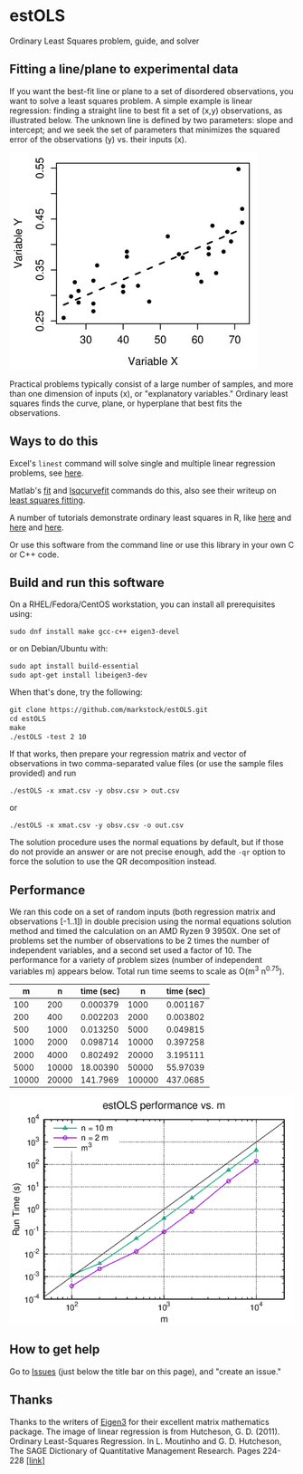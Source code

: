 # estOLS
Ordinary Least Squares problem, guide, and solver

## Fitting a line/plane to experimental data
If you want the best-fit line or plane to a set of disordered observations, you want to solve a least squares problem.
A simple example is linear regression: finding a straight line to best fit a set of (x,y) observations, as illustrated below. The unknown line is defined by two parameters: slope and intercept; and we seek the set of parameters that minimizes the squared error of the observations (y) vs. their inputs (x).

![linearregression](ols_example.png?raw=true "Linear regression sample")

Practical problems typically consist of a large number of samples, and more than one dimension of inputs (x), or "explanatory variables." Ordinary least squares finds the curve, plane, or hyperplane that best fits the observations.

## Ways to do this
Excel's `linest` command will solve single and multiple linear regression problems, see [here](https://support.microsoft.com/en-us/office/linest-function-84d7d0d9-6e50-4101-977a-fa7abf772b6d).

Matlab's [fit](https://www.mathworks.com/help/curvefit/fit.html) and [lsqcurvefit](https://www.mathworks.com/help/optim/ug/lsqcurvefit.html) commands do this, also see their writeup on [least squares fitting](https://www.mathworks.com/help/curvefit/least-squares-fitting.html).

A number of tutorials demonstrate ordinary least squares in R, like [here](https://www.r-econometrics.com/methods/ols/) and [here](https://www.r-bloggers.com/2017/07/ordinary-least-squares-ols-linear-regression-in-r/) and [here](https://www.ssc.wisc.edu/sscc/pubs/RFR/RFR_Regression.html).

Or use this software from the command line or use this library in your own C or C++ code.

## Build and run this software
On a RHEL/Fedora/CentOS workstation, you can install all prerequisites using:

	sudo dnf install make gcc-c++ eigen3-devel

or on Debian/Ubuntu with:

	sudo apt install build-essential
	sudo apt-get install libeigen3-dev

When that's done, try the following:

	git clone https://github.com/markstock/estOLS.git
	cd estOLS
	make
	./estOLS -test 2 10

If that works, then prepare your regression matrix and vector of observations in two comma-separated value files (or use the sample files provided) and run

	./estOLS -x xmat.csv -y obsv.csv > out.csv

or

	./estOLS -x xmat.csv -y obsv.csv -o out.csv

The solution procedure uses the normal equations by default, but if those do not provide an answer or are not precise enough, add the `-qr` option to force the solution to use the QR decomposition instead.

## Performance
We ran this code on a set of random inputs (both regression matrix and observations [-1..1]) in double precision using the normal equations solution method and timed the calculation on an AMD Ryzen 9 3950X. One set of problems set the number of observations to be 2 times the number of independent variables, and a second set used a factor of 10. The performance for a variety of problem sizes (number of independent variables m) appears below. Total run time seems to scale as O(m<sup>3</sup> n<sup>0.75</sup>).

m     | n      | time (sec) | n      | time (sec)
------|--------|------------|--------|-----------
100   | 200    | 0.000379   | 1000   | 0.001167
200   | 400    | 0.002203   | 2000   | 0.003802
500   | 1000   | 0.013250   | 5000   | 0.049815
1000  | 2000   | 0.098714   | 10000  | 0.397258
2000  | 4000   | 0.802492   | 20000  | 3.195111
5000  | 10000  | 18.00390   | 50000  | 55.97039
10000 | 20000  | 141.7969   | 100000 | 437.0685

![performance](perf.png?raw=true "Performance vs. m")

## How to get help
Go to [Issues](https://github.com/markstock/estOLS/issues) (just below the title bar on this page), and "create an issue."

## Thanks
Thanks to the writers of [Eigen3](https://eigen.tuxfamily.org/dox/index.html) for their excellent matrix mathematics package.
The image of linear regression is from Hutcheson, G. D. (2011). Ordinary Least-Squares Regression. In L. Moutinho and G. D.
Hutcheson, The SAGE Dictionary of Quantitative Management Research. Pages 224-228 [[link]](https://datajobs.com/data-science-repo/OLS-Regression-[GD-Hutcheson].pdf)
